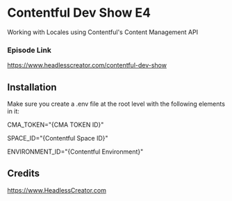 # Contentful Dev Show E4

Working with Locales using Contentful's Content Management API

### Episode Link

https://www.headlesscreator.com/contentful-dev-show

## Installation

Make sure you create a .env file at the root level with the following elements in it:

CMA_TOKEN="{CMA TOKEN ID}"

SPACE_ID="{Contentful Space ID}"

ENVIRONMENT_ID="{Contentful Environment}"

## Credits

https://www.HeadlessCreator.com
